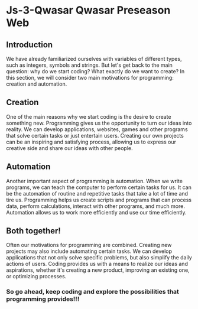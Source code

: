 # Js-3-Qwasar Qwasar Preseason Web
## Introduction
We have already familiarized ourselves with variables of different types, such as integers, symbols and strings. But let's get back to the main question: why do we start coding? What exactly do we want to create? In this section, we will consider two main motivations for programming: creation and automation.

## Creation
One of the main reasons why we start coding is the desire to create something new. Programming gives us the opportunity to turn our ideas into reality. We can develop applications, websites, games and other programs that solve certain tasks or just entertain users. Creating our own projects can be an inspiring and satisfying process, allowing us to express our creative side and share our ideas with other people.

## Automation
Another important aspect of programming is automation. When we write programs, we can teach the computer to perform certain tasks for us. It can be the automation of routine and repetitive tasks that take a lot of time and tire us. Programming helps us create scripts and programs that can process data, perform calculations, interact with other programs, and much more. Automation allows us to work more efficiently and use our time efficiently.

## Both together!
Often our motivations for programming are combined. Creating new projects may also include automating certain tasks. We can develop applications that not only solve specific problems, but also simplify the daily actions of users. Coding provides us with a means to realize our ideas and aspirations, whether it's creating a new product, improving an existing one, or optimizing processes.

### So go ahead, keep coding and explore the possibilities that programming provides!!!
